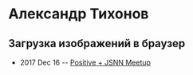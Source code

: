 # Александр Тихонов

## Загрузка изображений в браузер
- 2017 Dec 16 -- [Positive + JSNN Meetup](https://www.youtube.com/watch?v=ztltc_CbjtA)    
